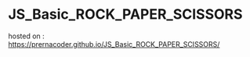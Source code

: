 # JS_Basic_ROCK_PAPER_SCISSORS
hosted on : https://prernacoder.github.io/JS_Basic_ROCK_PAPER_SCISSORS/
